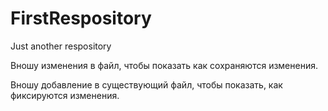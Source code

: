 # FirstRespository
Just another respository
<p>Вношу изменения в файл, чтобы показать как сохраняются изменения.</p>
Вношу добавление в существующий файл, чтобы показать, как фиксируются изменения.